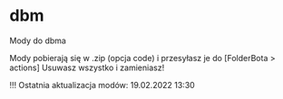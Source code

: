 # dbm
Mody do dbma

Mody pobierają się w .zip (opcja code)
i przesyłasz je do [FolderBota > actions] Usuwasz wszystko i zamieniasz!

!!!  Ostatnia aktualizacja modów: 19.02.2022 13:30

